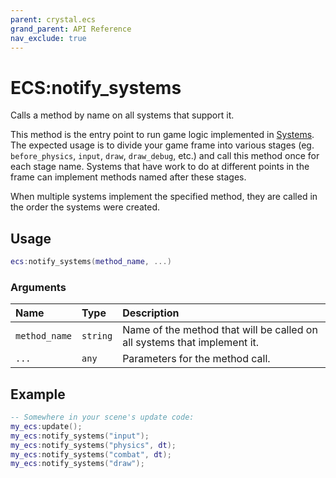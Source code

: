 ```yaml
---
parent: crystal.ecs
grand_parent: API Reference
nav_exclude: true
---
```


# ECS:notify_systems

Calls a method by name on all systems that support it.

This method is the entry point to run game logic implemented in [Systems](system). The expected usage is to divide your game frame into various stages (eg. `before_physics`, `input`, `draw`, `draw_debug`, etc.) and call this method once for each stage name. Systems that have work to do at different points in the frame can implement methods named after these stages.

When multiple systems implement the specified method, they are called in the order the systems were created.

## Usage

```lua
ecs:notify_systems(method_name, ...)
```

### Arguments

| Name          | Type     | Description                                                              |
| :------------ | :------- | :----------------------------------------------------------------------- |
| `method_name` | `string` | Name of the method that will be called on all systems that implement it. |
| `...`         | `any`    | Parameters for the method call.                                          |

## Example

```lua
-- Somewhere in your scene's update code:
my_ecs:update();
my_ecs:notify_systems("input");
my_ecs:notify_systems("physics", dt);
my_ecs:notify_systems("combat", dt);
my_ecs:notify_systems("draw");
```
